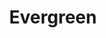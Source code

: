 ---
title: Evergreen
description: These are notes that are always relevant and constantly being updated and grown throughout the year. 🌲
---